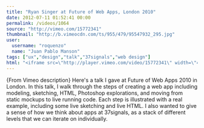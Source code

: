 ```yaml
---
title: "Ryan Singer at Future of Web Apps, London 2010"
date: 2012-07-11 01:52:41 00:00
permalink: /videos/1064
source: "http://vimeo.com/15772341"
thumbnail: "http://b.vimeocdn.com/ts/955/479/95547932_295.jpg"
user:
  username: "roquenzo"
  name: "Juan Pablo Manson"
tags: ["ux","design","talk","37signals","web design"]
html: "<iframe src=\"http://player.vimeo.com/video/15772341\" width=\"472\" height=\"264\" frameborder=\"0\" webkitAllowFullScreen mozallowfullscreen allowFullScreen></iframe>"
---
```


{From Vimeo description} Here's a talk I gave at Future of Web Apps 2010 in London. In this talk, I walk through the steps of creating a web app including modeling, sketching, HTML, Photoshop explorations, and moving from static mockups to live running code. Each step is illustrated with a real example, including some live sketching and live HTML. I also wanted to give a sense of how we think about apps at 37signals, as a stack of different levels that we can iterate on individually.